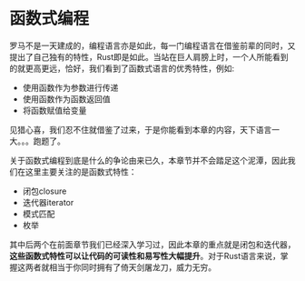 # 函数式编程

罗马不是一天建成的，编程语言亦是如此，每一门编程语言在借鉴前辈的同时，又提出了自己独有的特性，Rust即是如此。当站在巨人肩膀上时，一个人所能看到的就更高更远，恰好，我们看到了函数式语言的优秀特性，例如:
- 使用函数作为参数进行传递
- 使用函数作为函数返回值
- 将函数赋值给变量

见猎心喜，我们忍不住就借鉴了过来，于是你能看到本章的内容，天下语言一大。。。跑题了。

关于函数式编程到底是什么的争论由来已久，本章节并不会踏足这个泥潭，因此我们在这里主要关注的是函数式特性：
- 闭包closure
- 迭代器iterator
- 模式匹配
- 枚举

其中后两个在前面章节我们已经深入学习过，因此本章的重点就是闭包和迭代器，**这些函数式特性可以让代码的可读性和易写性大幅提升**。对于Rust语言来说，掌握这两者就相当于你同时拥有了倚天剑屠龙刀，威力无穷。




